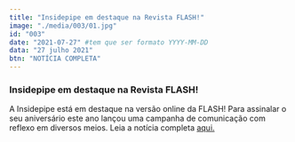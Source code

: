 ```yaml
---
title: "Insidepipe em destaque na Revista FLASH!"
image: "./media/003/01.jpg"
id: "003"
date: "2021-07-27" #tem que ser formato YYYY-MM-DD
data: "27 julho 2021"
btn: "NOTÍCIA COMPLETA"
---
```


### Insidepipe em destaque na Revista FLASH!

A Insidepipe está em destaque na versão online da FLASH! Para assinalar o seu aniversário este ano lançou uma campanha de comunicação com reflexo em diversos meios. Leia a notícia completa [aqui.](https://www.flash.pt/comunicados-imprensa/detalhe/insidepipe-uma-empresa-com-lideranca-no-feminino)